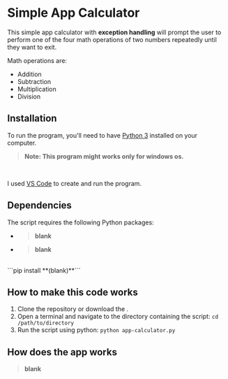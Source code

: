# Simple App Calculator
This simple app calculator with **exception handling** will prompt the user to perform one of the four math operations of two numbers repeatedly until they want to exit.
<br/>

Math operations are:
* Addition
* Subtraction
* Multiplication
* Division

## Installation
To run the program, you'll need to have [Python 3](https://www.python.org/downloads/) installed on your computer. <br/>
>**Note: This program might works only for windows os.**
<br/>

I used [VS Code](https://code.visualstudio.com/download) to create and run the program.

## Dependencies
The script requires the following Python packages:
* >**blank**
* >**blank**
<br/>
```pip install **(blank)**```
<br/>

## How to make this code works
1. Clone the repository or download the .
2. Open a terminal and navigate to the directory containing the script:
``cd /path/to/directory``
3. Run the script using python:
``python app-calculator.py``

## How does the app works
>**blank**